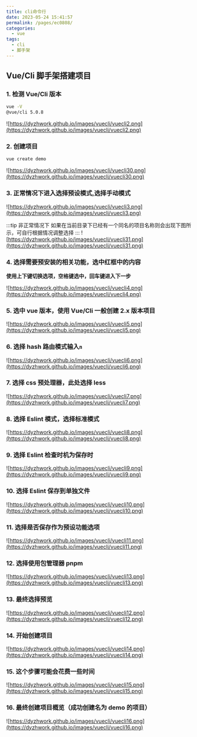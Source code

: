 ```yaml
---
title: cli命令行
date: 2023-05-24 15:41:57
permalink: /pages/ec0808/
categories:
  - vue
tags:
  - cli
  - 脚手架
---
```


## Vue/Cli 脚手架搭建项目

### 1. 检测 Vue/Cli 版本

```bash
vue -V
@vue/cli 5.0.8
```

![https://dyzhwork.github.io/images/vuecli/vuecli2.png](https://dyzhwork.github.io/images/vuecli/vuecli2.png)

### 2. 创建项目

```bash
vue create demo
```

![https://dyzhwork.github.io/images/vuecli/vuecli30.png](https://dyzhwork.github.io/images/vuecli/vuecli30.png)

### 3. 正常情况下进入选择预设模式,选择手动模式

![https://dyzhwork.github.io/images/vuecli/vuecli3.png](https://dyzhwork.github.io/images/vuecli/vuecli3.png)

:::tip 非正常情况下
如果在当前目录下已经有一个同名的项目名称则会出现下图所示，可自行根据情况调整选择
:::
![https://dyzhwork.github.io/images/vuecli/vuecli31.png](https://dyzhwork.github.io/images/vuecli/vuecli31.png)

### 4. 选择需要预安装的相关功能，选中红框中的内容

**使用上下键切换选项，空格键选中，回车键进入下一步**

![https://dyzhwork.github.io/images/vuecli/vuecli4.png](https://dyzhwork.github.io/images/vuecli/vuecli4.png)

### 5. 选中 vue 版本，使用 Vue/Cli 一般创建 2.x 版本项目

![https://dyzhwork.github.io/images/vuecli/vuecli5.png](https://dyzhwork.github.io/images/vuecli/vuecli5.png)

### 6. 选择 hash 路由模式输入`n`

![https://dyzhwork.github.io/images/vuecli/vuecli6.png](https://dyzhwork.github.io/images/vuecli/vuecli6.png)

### 7. 选择 css 预处理器，此处选择 less

![https://dyzhwork.github.io/images/vuecli/vuecli7.png](https://dyzhwork.github.io/images/vuecli/vuecli7.png)

### 8. 选择 Eslint 模式，选择标准模式

![https://dyzhwork.github.io/images/vuecli/vuecli8.png](https://dyzhwork.github.io/images/vuecli/vuecli8.png)

### 9. 选择 Eslint 检查时机为保存时

![https://dyzhwork.github.io/images/vuecli/vuecli9.png](https://dyzhwork.github.io/images/vuecli/vuecli9.png)

### 10. 选择 Eslint 保存到单独文件

![https://dyzhwork.github.io/images/vuecli/vuecli10.png](https://dyzhwork.github.io/images/vuecli/vuecli10.png)

### 11. 选择是否保存作为预设功能选项

![https://dyzhwork.github.io/images/vuecli/vuecli11.png](https://dyzhwork.github.io/images/vuecli/vuecli11.png)

### 12. 选择使用包管理器 pnpm

![https://dyzhwork.github.io/images/vuecli/vuecli13.png](https://dyzhwork.github.io/images/vuecli/vuecli13.png)

### 13. 最终选择预览

![https://dyzhwork.github.io/images/vuecli/vuecli12.png](https://dyzhwork.github.io/images/vuecli/vuecli12.png)

### 14. 开始创建项目

![https://dyzhwork.github.io/images/vuecli/vuecli14.png](https://dyzhwork.github.io/images/vuecli/vuecli14.png)

### 15. 这个步骤可能会花费一些时间

![https://dyzhwork.github.io/images/vuecli/vuecli15.png](https://dyzhwork.github.io/images/vuecli/vuecli15.png)

### 16. 最终创建项目概览（成功创建名为 demo 的项目）

![https://dyzhwork.github.io/images/vuecli/vuecli16.png](https://dyzhwork.github.io/images/vuecli/vuecli16.png)
